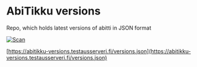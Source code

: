 # AbiTikku versions
Repo, which holds latest versions of abitti in JSON format

[![Scan](https://github.com/Testausserveri/abitikku-versions/actions/workflows/scan.yml/badge.svg)](https://github.com/Testausserveri/abitikku-versions/actions/workflows/scan.yml)

[https://abitikku-versions.testausserveri.fi/versions.json](https://abitikku-versions.testausserveri.fi/versions.json)
